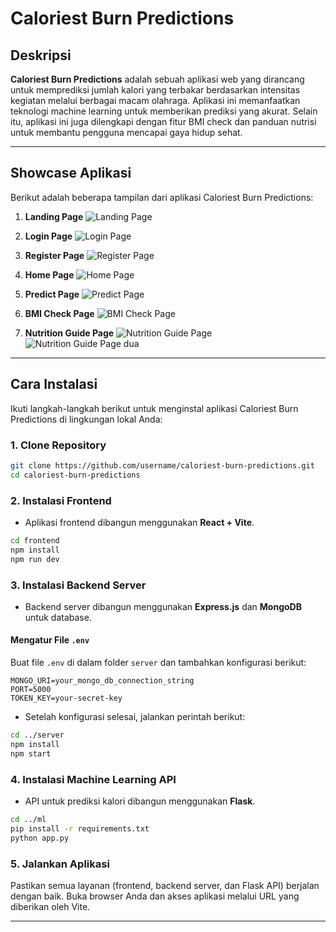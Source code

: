 # Caloriest Burn Predictions

## Deskripsi
**Caloriest Burn Predictions** adalah sebuah aplikasi web yang dirancang untuk memprediksi jumlah kalori yang terbakar berdasarkan intensitas kegiatan melalui berbagai macam olahraga. Aplikasi ini memanfaatkan teknologi machine learning untuk memberikan prediksi yang akurat. Selain itu, aplikasi ini juga dilengkapi dengan fitur BMI check dan panduan nutrisi untuk membantu pengguna mencapai gaya hidup sehat.

---

## Showcase Aplikasi

Berikut adalah beberapa tampilan dari aplikasi Caloriest Burn Predictions:

1. **Landing Page**
![Landing Page](https://res.cloudinary.com/doypx7azh/image/upload/v1734921860/localhost_5173_landing_Nest_Hub_Max_iulonc.png)

2. **Login Page**
![Login Page](https://res.cloudinary.com/doypx7azh/image/upload/v1734921859/localhost_5173_landing_Nest_Hub_Max_1_vgzgsz.png)

3. **Register Page**
![Register Page](https://res.cloudinary.com/doypx7azh/image/upload/v1734921858/localhost_5173_landing_Nest_Hub_Max_2_nlotyx.png)

4. **Home Page**
![Home Page](https://res.cloudinary.com/doypx7azh/image/upload/v1734921859/home_sgpc7a.png)

5. **Predict Page**
![Predict Page](https://res.cloudinary.com/doypx7azh/image/upload/v1734921859/localhost_5173_record_Nest_Hub_Max_1_q2k7br.png)

6. **BMI Check Page**
![BMI Check Page](https://res.cloudinary.com/doypx7azh/image/upload/v1734921858/localhost_5173_record_Nest_Hub_Max_4_expn7g.png)

7. **Nutrition Guide Page**
![Nutrition Guide Page](https://res.cloudinary.com/doypx7azh/image/upload/v1734921858/localhost_5173_record_Nest_Hub_Max_5_n2c55r.png)
![Nutrition Guide Page dua](https://res.cloudinary.com/doypx7azh/image/upload/v1734921860/localhost_5173_record_Nest_Hub_Max_6_p9acc0.png)

---

## Cara Instalasi

Ikuti langkah-langkah berikut untuk menginstal aplikasi Caloriest Burn Predictions di lingkungan lokal Anda:

### 1. Clone Repository
```bash
git clone https://github.com/username/caloriest-burn-predictions.git
cd caloriest-burn-predictions
```

### 2. Instalasi Frontend
- Aplikasi frontend dibangun menggunakan **React + Vite**.
```bash
cd frontend
npm install
npm run dev
```

### 3. Instalasi Backend Server
- Backend server dibangun menggunakan **Express.js** dan **MongoDB** untuk database.

#### Mengatur File `.env`
Buat file `.env` di dalam folder `server` dan tambahkan konfigurasi berikut:
```
MONGO_URI=your_mongo_db_connection_string
PORT=5000
TOKEN_KEY=your-secret-key
```

- Setelah konfigurasi selesai, jalankan perintah berikut:
```bash
cd ../server
npm install
npm start
```

### 4. Instalasi Machine Learning API
- API untuk prediksi kalori dibangun menggunakan **Flask**.
```bash
cd ../ml
pip install -r requirements.txt
python app.py
```

### 5. Jalankan Aplikasi
Pastikan semua layanan (frontend, backend server, dan Flask API) berjalan dengan baik. Buka browser Anda dan akses aplikasi melalui URL yang diberikan oleh Vite.

---
